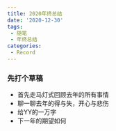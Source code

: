 ```yaml
---
title: 2020年终总结
date: '2020-12-30'
tags:
 - 随笔
 - 年终总结
categories:
 - Record
---
```

### 先打个草稿

* 首先走马灯式回顾去年的所有事情
* 聊一聊去年的得与失，开心与悲伤
* 给YY的一万字
* 下一年的期望如何
